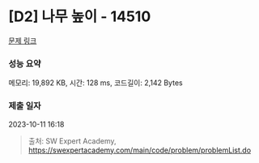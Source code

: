 # [D2] 나무 높이 - 14510 

[문제 링크](https://swexpertacademy.com/main/code/problem/problemDetail.do?contestProbId=AYFofW8qpXYDFAR4) 

### 성능 요약

메모리: 19,892 KB, 시간: 128 ms, 코드길이: 2,142 Bytes

### 제출 일자

2023-10-11 16:18



> 출처: SW Expert Academy, https://swexpertacademy.com/main/code/problem/problemList.do